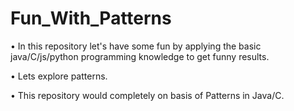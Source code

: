 # Fun_With_Patterns

• In this repository let's have some fun by applying the basic java/C/js/python programming knowledge to get funny results.

• Lets explore patterns.

• This repository would completely on basis of Patterns in Java/C.
